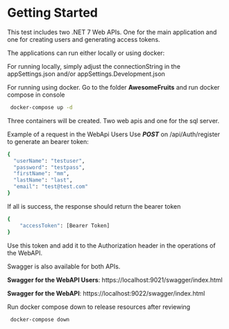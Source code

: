 # Getting Started

This test includes two .NET 7 Web APIs. One for the main application and one for creating users and generating access tokens.

The applications can run either locally or using docker: 

For running locally, simply adjust the connectionString in the appSettings.json and/or appSettings.Development.json

For running using docker. Go to the folder **AwesomeFruits** and run docker compose in console
```bash
 docker-compose up -d
```

Three containers will be created. Two web apis and one for the sql server.

Example of a request in the WebApi Users Use __*POST*__ on /api/Auth/register to generate an bearer token:
```bash
{
  "userName": "testuser",
  "password": "testpass",
  "firstName": "mm",
  "lastName": "last",
  "email": "test@test.com"
}
```
If all is success, the response should return the bearer token
```bash
{
    "accessToken": [Bearer Token]
}
```

Use this token and add it to the Authorization header in the operations of the WebAPI.

Swagger is also available for both APIs. 

**Swagger for the WebAPI Users**:
https://localhost:9021/swagger/index.html

**Swagger for the WebAPI**:
https://localhost:9022/swagger/index.html

Run docker compose down to release resources after reviewing

```bash
 docker-compose down
```

